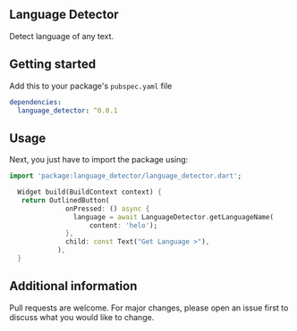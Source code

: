 ## Language Detector

Detect language of any text.

## Getting started

Add this to your package's `pubspec.yaml` file

```yaml
dependencies:
  language_detector: ^0.0.1
```

## Usage

Next, you just have to import the package using:

```dart
import 'package:language_detector/language_detector.dart';
```


```dart
  Widget build(BuildContext context) {
   return OutlinedButton(
              onPressed: () async {
                language = await LanguageDetector.getLanguageName(
                    content: 'helo');
              },
              child: const Text("Get Language >"),
            ),
  }
```
## Additional information

Pull requests are welcome. For major changes, please open an issue first to discuss what you would like to change.

